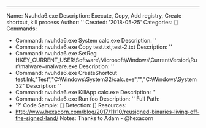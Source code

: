 ---
Name: Nvuhda6.exe
Description: Execute, Copy, Add registry, Create shortcut, kill process
Author: ''
Created: '2018-05-25'
Categories: []
Commands:
  - Command: nvuhda6.exe System calc.exe
    Description: ''
  - Command: nvuhda6.exe Copy test.txt,test-2.txt
    Description: ''
  - Command: nvuhda6.exe SetReg HKEY_CURRENT_USER\Software\Microsoft\Windows\CurrentVersion\Run\malware=malware.exe
    Description: ''
  - Command: nvuhda6.exe CreateShortcut test.lnk,"Test","C:\Windows\System32\calc.exe","","C:\Windows\System32\"
    Description: ''
  - Command: nvuhda6.exe KillApp calc.exe
    Description: ''
  - Command: nvuhda6.exe Run foo
    Description: ''
Full Path:
  - '?'
Code Sample: []
Detection: []
Resources:
  - http://www.hexacorn.com/blog/2017/11/10/reusigned-binaries-living-off-the-signed-land/
Notes: Thanks to Adam - @hexacorn
